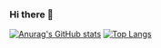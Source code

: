 ### Hi there 👋

[![Anurag's GitHub stats](https://github-readme-stats.vercel.app/api?username=MaxChang3)](https://github.com/anuraghazra/github-readme-stats)
[![Top Langs](https://github-readme-stats.vercel.app/api/top-langs/?username=MaxChang3)](https://github.com/anuraghazra/github-readme-stats)
